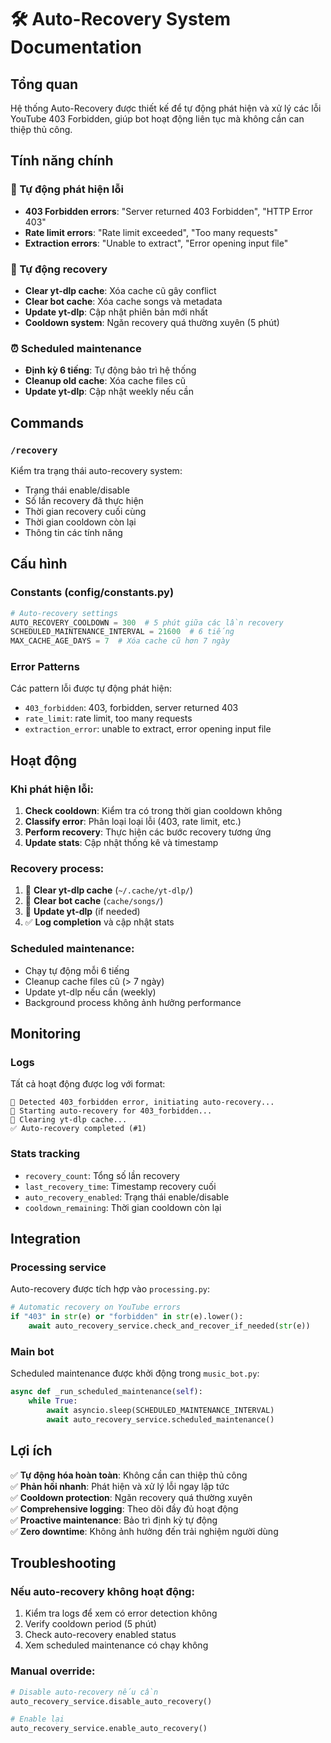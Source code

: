# 🛠️ Auto-Recovery System Documentation

## Tổng quan

Hệ thống Auto-Recovery được thiết kế để tự động phát hiện và xử lý các lỗi YouTube 403 Forbidden, giúp bot hoạt động liên tục mà không cần can thiệp thủ công.

## Tính năng chính

### 🚨 Tự động phát hiện lỗi

-   **403 Forbidden errors**: "Server returned 403 Forbidden", "HTTP Error 403"
-   **Rate limit errors**: "Rate limit exceeded", "Too many requests"
-   **Extraction errors**: "Unable to extract", "Error opening input file"

### 🔄 Tự động recovery

-   **Clear yt-dlp cache**: Xóa cache cũ gây conflict
-   **Clear bot cache**: Xóa cache songs và metadata
-   **Update yt-dlp**: Cập nhật phiên bản mới nhất
-   **Cooldown system**: Ngăn recovery quá thường xuyên (5 phút)

### ⏰ Scheduled maintenance

-   **Định kỳ 6 tiếng**: Tự động bảo trì hệ thống
-   **Cleanup old cache**: Xóa cache files cũ
-   **Update yt-dlp**: Cập nhật weekly nếu cần

## Commands

### `/recovery`

Kiểm tra trạng thái auto-recovery system:

-   Trạng thái enable/disable
-   Số lần recovery đã thực hiện
-   Thời gian recovery cuối cùng
-   Thời gian cooldown còn lại
-   Thông tin các tính năng

## Cấu hình

### Constants (config/constants.py)

```python
# Auto-recovery settings
AUTO_RECOVERY_COOLDOWN = 300  # 5 phút giữa các lần recovery
SCHEDULED_MAINTENANCE_INTERVAL = 21600  # 6 tiếng
MAX_CACHE_AGE_DAYS = 7  # Xóa cache cũ hơn 7 ngày
```

### Error Patterns

Các pattern lỗi được tự động phát hiện:

-   `403_forbidden`: 403, forbidden, server returned 403
-   `rate_limit`: rate limit, too many requests
-   `extraction_error`: unable to extract, error opening input file

## Hoạt động

### Khi phát hiện lỗi:

1. **Check cooldown**: Kiểm tra có trong thời gian cooldown không
2. **Classify error**: Phân loại loại lỗi (403, rate limit, etc.)
3. **Perform recovery**: Thực hiện các bước recovery tương ứng
4. **Update stats**: Cập nhật thống kê và timestamp

### Recovery process:

1. 🧹 **Clear yt-dlp cache** (`~/.cache/yt-dlp/`)
2. 🤖 **Clear bot cache** (`cache/songs/`)
3. 🔄 **Update yt-dlp** (if needed)
4. ✅ **Log completion** và cập nhật stats

### Scheduled maintenance:

-   Chạy tự động mỗi 6 tiếng
-   Cleanup cache files cũ (> 7 ngày)
-   Update yt-dlp nếu cần (weekly)
-   Background process không ảnh hưởng performance

## Monitoring

### Logs

Tất cả hoạt động được log với format:

```
🚨 Detected 403_forbidden error, initiating auto-recovery...
🔄 Starting auto-recovery for 403_forbidden...
🧹 Clearing yt-dlp cache...
✅ Auto-recovery completed (#1)
```

### Stats tracking

-   `recovery_count`: Tổng số lần recovery
-   `last_recovery_time`: Timestamp recovery cuối
-   `auto_recovery_enabled`: Trạng thái enable/disable
-   `cooldown_remaining`: Thời gian cooldown còn lại

## Integration

### Processing service

Auto-recovery được tích hợp vào `processing.py`:

```python
# Automatic recovery on YouTube errors
if "403" in str(e) or "forbidden" in str(e).lower():
    await auto_recovery_service.check_and_recover_if_needed(str(e))
```

### Main bot

Scheduled maintenance được khởi động trong `music_bot.py`:

```python
async def _run_scheduled_maintenance(self):
    while True:
        await asyncio.sleep(SCHEDULED_MAINTENANCE_INTERVAL)
        await auto_recovery_service.scheduled_maintenance()
```

## Lợi ích

✅ **Tự động hóa hoàn toàn**: Không cần can thiệp thủ công  
✅ **Phản hồi nhanh**: Phát hiện và xử lý lỗi ngay lập tức  
✅ **Cooldown protection**: Ngăn recovery quá thường xuyên  
✅ **Comprehensive logging**: Theo dõi đầy đủ hoạt động  
✅ **Proactive maintenance**: Bảo trì định kỳ tự động  
✅ **Zero downtime**: Không ảnh hưởng đến trải nghiệm người dùng

## Troubleshooting

### Nếu auto-recovery không hoạt động:

1. Kiểm tra logs để xem có error detection không
2. Verify cooldown period (5 phút)
3. Check auto-recovery enabled status
4. Xem scheduled maintenance có chạy không

### Manual override:

```python
# Disable auto-recovery nếu cần
auto_recovery_service.disable_auto_recovery()

# Enable lại
auto_recovery_service.enable_auto_recovery()
```
